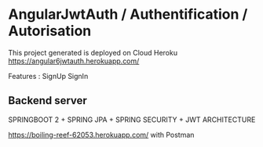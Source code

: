 # AngularJwtAuth / Authentification / Autorisation 

This project generated is deployed on Cloud Heroku
https://angular6jwtauth.herokuapp.com/

Features : SignUp SignIn  

## Backend server
SPRINGBOOT 2 + SPRING JPA + SPRING SECURITY + JWT ARCHITECTURE

https://boiling-reef-62053.herokuapp.com/ with Postman

